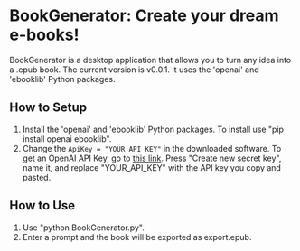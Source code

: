 
# BookGenerator: Create your dream e-books!
BookGenerator is a desktop application that allows you to turn any idea into a .epub book.
The current version is v0.0.1.
It uses the 'openai' and 'ebooklib' Python packages.
## How to Setup
1. Install the 'openai' and 'ebooklib' Python packages. To install use "pip install openai ebooklib".
2. Change the <code>ApiKey = "YOUR_API_KEY"</code> in the downloaded software.
To get an OpenAI API Key, go to [this link](https://platform.openai.com/api-keys). Press "Create new secret key", name it, and replace "YOUR_API_KEY" with the API key you copy and pasted.
## How to Use
1. Use "python BookGenerator.py".
2. Enter a prompt and the book will be exported as export.epub.
